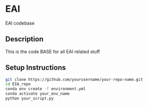 # EAI
EAI codebase
## Description
This is the code BASE for all EAI related stuff

## Setup Instructions

```bash
git clone https://github.com/yourusername/your-repo-name.git
cd EIA_repo
conda env create -f environment.yml
conda activate your_env_name
python your_script.py

